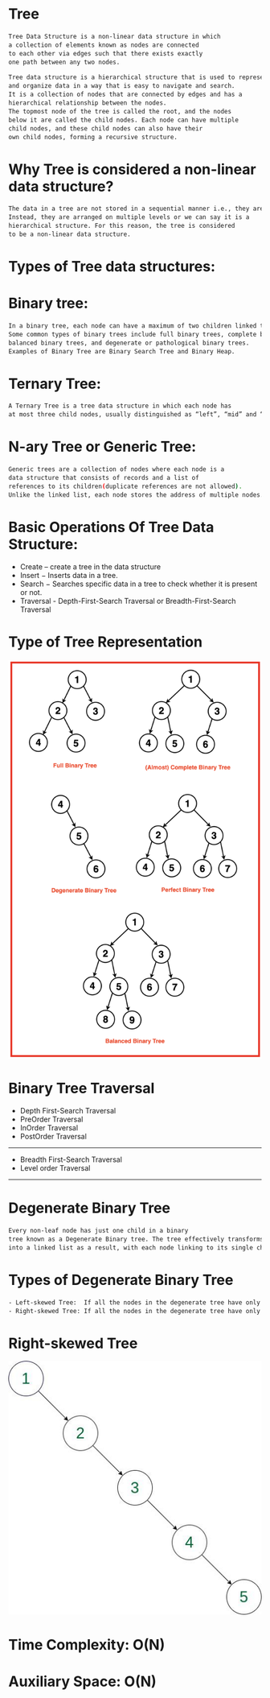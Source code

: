 # Tree

```bash
Tree Data Structure is a non-linear data structure in which 
a collection of elements known as nodes are connected 
to each other via edges such that there exists exactly
one path between any two nodes.
```
```bash
Tree data structure is a hierarchical structure that is used to represent 
and organize data in a way that is easy to navigate and search. 
It is a collection of nodes that are connected by edges and has a 
hierarchical relationship between the nodes.
The topmost node of the tree is called the root, and the nodes 
below it are called the child nodes. Each node can have multiple 
child nodes, and these child nodes can also have their
own child nodes, forming a recursive structure.
```
# Why Tree is considered a non-linear data structure?
```bash
The data in a tree are not stored in a sequential manner i.e., they are not stored linearly. 
Instead, they are arranged on multiple levels or we can say it is a 
hierarchical structure. For this reason, the tree is considered 
to be a non-linear data structure.
```
# Types of Tree data structures:

# Binary tree: 
```bash
In a binary tree, each node can have a maximum of two children linked to it.
Some common types of binary trees include full binary trees, complete binary trees,
balanced binary trees, and degenerate or pathological binary trees. 
Examples of Binary Tree are Binary Search Tree and Binary Heap.
```
# Ternary Tree:
```bash
A Ternary Tree is a tree data structure in which each node has 
at most three child nodes, usually distinguished as “left”, “mid” and “right”.
```
# N-ary Tree or Generic Tree: 
```bash
Generic trees are a collection of nodes where each node is a 
data structure that consists of records and a list of 
references to its children(duplicate references are not allowed). 
Unlike the linked list, each node stores the address of multiple nodes.
```
# Basic Operations Of Tree Data Structure:
- Create – create a tree in the data structure
- Insert − Inserts data in a tree.
- Search − Searches specific data in a tree to check whether it is present or not.
- Traversal - Depth-First-Search Traversal  or Breadth-First-Search Traversal

# Type of Tree Representation
![Tree](./images/image.png)

# Binary Tree Traversal
- Depth First-Search Traversal
- PreOrder Traversal
- InOrder Traversal
- PostOrder Traversal

_________________________________________________________________________________________________________

- Breadth First-Search Traversal
- Level order Traversal
________________________________________________________________________________________________________


# Degenerate Binary Tree

```bash
Every non-leaf node has just one child in a binary 
tree known as a Degenerate Binary tree. The tree effectively transforms 
into a linked list as a result, with each node linking to its single child.
```
# Types of Degenerate Binary Tree
```bash
- Left-skewed Tree:  If all the nodes in the degenerate tree have only a left child.
- Right-skewed Tree: If all the nodes in the degenerate tree have only a right child.
```
# Right-skewed Tree
![Tree](./images/image1.png)
# Time Complexity: O(N)
# Auxiliary Space: O(N)
